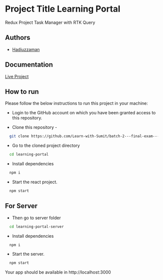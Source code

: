 # Project Title Learning Portal

Redux Project Task Manager with RTK Query

## Authors

- [Hadiuzzaman](https://www.github.com/HadiAnik)

## Documentation

[Live Project](https://silver-kulfi-f75ece.netlify.app/)

## How to run

Please follow the below instructions to run this project in your machine:

- Login to the GitHub account on which you have been granted access to this repository.

- Clone this repository -

```bash
  git clone https://github.com/Learn-with-Sumit/batch-2---final-exam---edtech-platform-HadiAnik.git
```

- Go to the cloned project directory

```bash
  cd learning-portal
```

- Install dependencies

```bash
  npm i
```

- Start the react project.

```bash
  npm start
```

## For Server

- Then go to server folder

```bash
  cd learning-portal-server
```

- Install dependencies

```bash
  npm i
```

- Start the server.

```bash
  npm start
```

Your app should be available in http://localhost:3000
